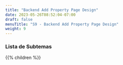 ```yaml
---
title: "Backend Add Property Page Design"
date: 2023-05-26T08:52:04-07:00
draft: false
menuTitle: "S9 - Backend Add Property Page Design"
weight: 9
---
```


### Lista de Subtemas
{{% children  %}}

